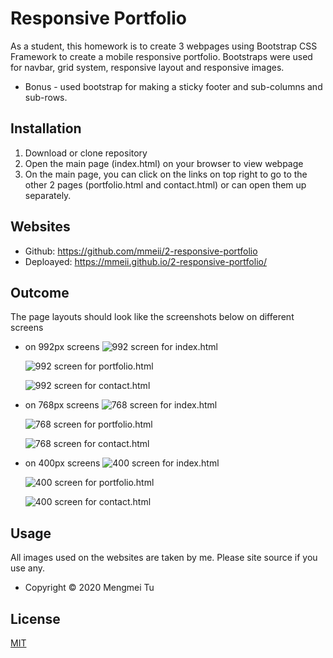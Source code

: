 # Responsive Portfolio

As a student, this homework is to create 3 webpages using Bootstrap CSS Framework to create a mobile responsive portfolio. Bootstraps were used for navbar, grid system, responsive layout and responsive images.

* Bonus - used bootstrap for making a sticky footer and sub-columns and sub-rows.


## Installation

1. Download or clone repository
2. Open the main page (index.html) on your browser to view webpage
3. On the main page, you can click on the links on top right to go to the other 2 pages (portfolio.html and contact.html) or can open them up separately. 

## Websites

* Github: https://github.com/mmeii/2-responsive-portfolio
* Deploayed: https://mmeii.github.io/2-responsive-portfolio/

## Outcome

The page layouts should look like the screenshots below on different screens

* on 992px screens
    ![992 screen for index.html](Assets/Images/992-index.png)

    ![992 screen for portfolio.html](Assets/Images/992-portfolio.png)

    ![992 screen for contact.html](Assets/Images/992-contact.png)

* on 768px screens
    ![768 screen for index.html](Assets/Images/768-index.png)

    ![768 screen for portfolio.html](Assets/Images/768-portfolio.png)

    ![768 screen for contact.html](Assets/Images/992-contact.png)

* on 400px screens
    ![400 screen for index.html](Assets/Images/400-index.png)

    ![400 screen for portfolio.html](Assets/Images/400-portfolio.png)

    ![400 screen for contact.html](Assets/Images/400-contact.png)

## Usage

All images used on the websites are taken by me. Please site source if you use any.
* Copyright &copy; 2020 Mengmei Tu


## License
[MIT](https://github.com/mmeii/2-responsive-portfolio/blob/main/LICENSE)




